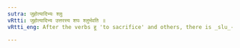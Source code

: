 ```yaml
---
sutra: जुहोत्यादिभ्यः श्लुः
vRtti: जुहोत्यादिभ्य उत्तरस्य शपः श्लुर्भवति ॥
vRtti_eng: After the verbs हू 'to sacrifice' and others, there is _slu_-elision of the _Vikarana_ शप् (III 1.68).

---
```

